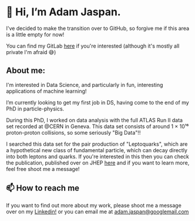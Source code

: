 # 👋 Hi, I’m Adam Jaspan.

I've decided to make the transition over to GitHub, so forgive me if this area is a little empty for now!

You can find my GitLab [here](https://gitlab.cern.ch/ajaspan) if you're interested (although it's mostly all private I'm afraid 😅)

## About me: 

I'm interested in Data Science, and particularly in fun, interesting applications of machine learning!

I’m currently looking to get my first job in DS, having come to the end of my PhD in particle-physics. 

During this PhD, I worked on data analysis with the full ATLAS Run II data set recorded at @CERN in Geneva. This data set consists of around 1 × 10¹⁶ proton-proton collisions, so some seriously "Big Data"!!

I searched this data set for the pair production of "Leptoquarks", which are a hypothetical new class of fundamental particle, which can decay directly into both leptons and quarks. If you're interested in this then you can check the publication, published over on JHEP [here](https://link.springer.com/article/10.1007/JHEP10(2020)112) and if you want to learn more, feel free shoot me a message!

## 📫 How to reach me 

If you want to find out more about my work, please shoot me a message over on my [Linkedin!](https://www.linkedin.com/in/adam-jaspan/) or you can email me at <adam.jaspan@googlemail.com>

